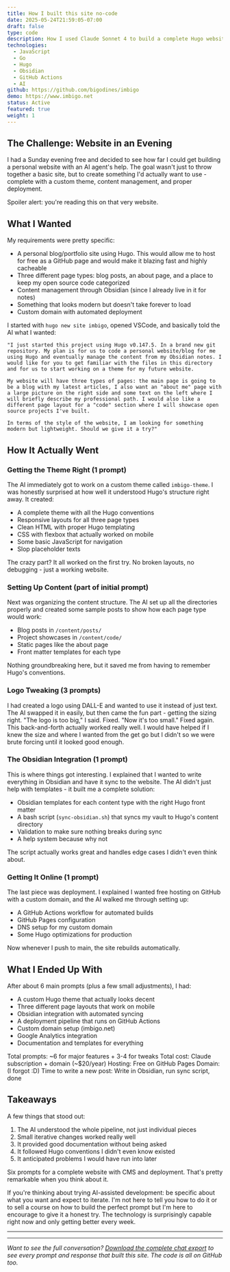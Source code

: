 ```yaml
---
title: How I built this site no-code
date: 2025-05-24T21:59:05-07:00
draft: false
type: code
description: How I used Claude Sonnet 4 to build a complete Hugo website with Obsidian CMS integration, custom theme, and automated deployment pipeline - in one afternoon, using github's free hosting.
technologies:
  - JavaScript
  - Go
  - Hugo
  - Obsidian
  - GitHub Actions
  - AI
github: https://github.com/bigodines/imbigo
demo: https://www.imbigo.net
status: Active
featured: true
weight: 1
---
```

## The Challenge: Website in an Evening

I had a Sunday evening free and decided to see how far I could get building a personal website with an AI agent's help. The goal wasn't just to throw together a basic site, but to create something I'd actually want to use - complete with a custom theme, content management, and proper deployment.

Spoiler alert: you're reading this on that very website.

## What I Wanted

My requirements were pretty specific:
- A personal blog/portfolio site using Hugo. This would allow me to host for free as a GitHub page and would make it blazing fast and highly cacheable
- Three different page types: blog posts, an about page, and a place to keep my open source code categorized
- Content management through Obsidian (since I already live in it for notes)
- Something that looks modern but doesn't take forever to load
- Custom domain with automated deployment

I started with `hugo new site imbigo`, opened VSCode, and basically told the AI what I wanted:

```
"I just started this project using Hugo v0.147.5. In a brand new git repository. My plan is for us to code a personal website/blog for me using Hugo and eventually manage the content from my Obsidian notes. I would like for you to get familiar with the files in this directory and for us to start working on a theme for my future website.

My website will have three types of pages: the main page is going to be a blog with my latest articles, I also want an "about me" page with a large picture on the right side and some text on the left where I will briefly describe my professional path. I would also like a different page layout for a "code" section where I will showcase open source projects I've built.

In terms of the style of the website, I am looking for something modern but lightweight. Should we give it a try?"
```

## How It Actually Went

### Getting the Theme Right (1 prompt)

The AI immediately got to work on a custom theme called `imbigo-theme`. I was honestly surprised at how well it understood Hugo's structure right away. It created:

- A complete theme with all the Hugo conventions
- Responsive layouts for all three page types
- Clean HTML with proper Hugo templating
- CSS with flexbox that actually worked on mobile
- Some basic JavaScript for navigation
- Slop placeholder texts

The crazy part? It all worked on the first try. No broken layouts, no debugging - just a working website.

### Setting Up Content (part of initial prompt)

Next was organizing the content structure. The AI set up all the directories properly and created some sample posts to show how each page type would work:

- Blog posts in `/content/posts/`
- Project showcases in `/content/code/`
- Static pages like the about page
- Front matter templates for each type

Nothing groundbreaking here, but it saved me from having to remember Hugo's conventions.

### Logo Tweaking (3 prompts)

I had created a logo using DALL-E  and wanted to use it instead of just text. The AI swapped it in easily, but then came the fun part - getting the sizing right. "The logo is too big," I said. Fixed. "Now it's too small." Fixed again. This back-and-forth actually worked really well. I would have helped if I knew the size and where I wanted from the get go but I didn't so we were brute forcing until it looked good enough.

### The Obsidian Integration (1 prompt)

This is where things got interesting. I explained that I wanted to write everything in Obsidian and have it sync to the website. The AI didn't just help with templates - it built me a complete solution:

- Obsidian templates for each content type with the right Hugo front matter
- A bash script (`sync-obsidian.sh`) that syncs my vault to Hugo's content directory
- Validation to make sure nothing breaks during sync
- A help system because why not

The script actually works great and handles edge cases I didn't even think about.

### Getting It Online (1 prompt)

The last piece was deployment. I explained I wanted free hosting on GitHub with a custom domain, and the AI walked me through setting up:

- A GitHub Actions workflow for automated builds
- GitHub Pages configuration
- DNS setup for my custom domain
- Some Hugo optimizations for production

Now whenever I push to main, the site rebuilds automatically.

## What I Ended Up With

After about 6 main prompts (plus a few small adjustments), I had:

- A custom Hugo theme that actually looks decent
- Three different page layouts that work on mobile
- Obsidian integration with automated syncing
- A deployment pipeline that runs on GitHub Actions
- Custom domain setup (imbigo.net)
- Google Analytics integration
- Documentation and templates for everything

Total prompts: ~6 for major features + 3-4 for tweaks
Total cost: Claude subscription + domain (~$20/year)
Hosting: Free on GitHub Pages
Domain: (I forgot :D)
Time to write a new post: Write in Obsidian, run sync script, done

## Takeaways

A few things that stood out:

1. The AI understood the whole pipeline, not just individual pieces
2. Small iterative changes worked really well
3. It provided good documentation without being asked
4. It followed Hugo conventions I didn't even know existed
5. It anticipated problems I would have run into later

Six prompts for a complete website with CMS and deployment. That's pretty remarkable when you think about it.

If you're thinking about trying AI-assisted development: be specific about what you want and expect to iterate. I'm not here to tell you how to do it or to sell a course on how to build the perfect prompt but I'm here to encourage to give it a honest try. The technology is surprisingly capable right now and only getting better every week.

---


---

*Want to see the full conversation? [Download the complete chat export](/conversation-export-sanitized.json) to see every prompt and response that built this site. The code is all on GitHub too.*

  

